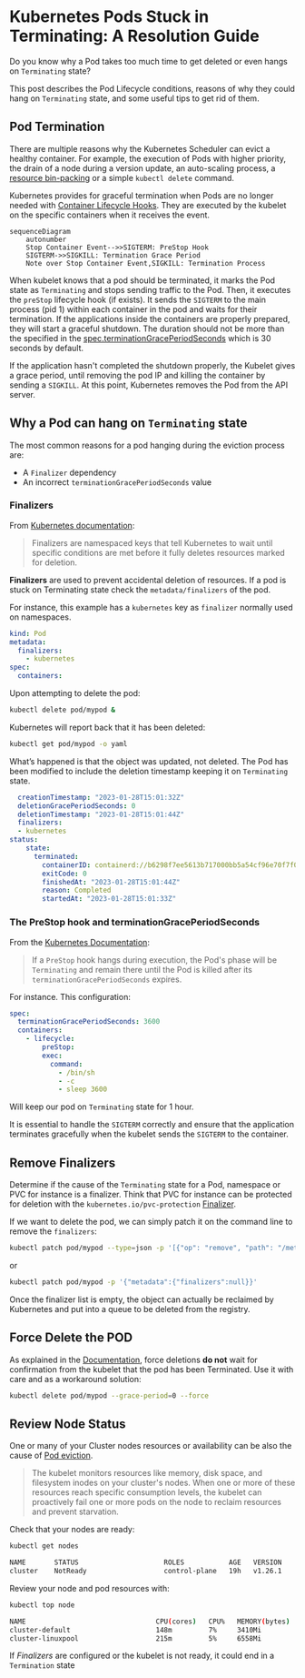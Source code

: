 # Kubernetes Pods Stuck in Terminating: A Resolution Guide

Do you know why a Pod takes too much time to get deleted or even hangs on `Terminating` state?

This post describes the Pod Lifecycle conditions, reasons of why they could hang on `Terminating` state, and some useful tips to get rid of them.

## Pod Termination

There are multiple reasons why the Kubernetes Scheduler can evict a healthy container. For example, the execution of Pods with higher priority, the drain of a node during a version update, an auto-scaling process, a [resource bin-packing](https://kubernetes.io/docs/concepts/scheduling-eviction/resource-bin-packing/) or a simple `kubectl delete` command.

Kubernetes provides for graceful termination when Pods are no longer needed with [Container Lifecycle Hooks](https://kubernetes.io/docs/concepts/containers/container-lifecycle-hooks/#container-hooks). They are executed by the kubelet on the specific containers when it receives the event.

```mermaid
sequenceDiagram
    autonumber
    Stop Container Event-->>SIGTERM: PreStop Hook
    SIGTERM->>SIGKILL: Termination Grace Period
    Note over Stop Container Event,SIGKILL: Termination Process
```

When kubelet knows that a pod should be terminated, it marks the Pod state as `Terminating` and stops sending traffic to the Pod. Then, it executes the `preStop` lifecycle hook (if exists). It sends the `SIGTERM` to the main process (pid 1) within each container in the pod and waits for their termination. If the applications inside the containers are properly prepared, they will start a graceful shutdown. The duration should not be more than the specified in the [spec.terminationGracePeriodSeconds](https://kubernetes.io/docs/reference/generated/kubernetes-api/v1.21/#podspec-v1-core) which is 30 seconds by default.

If the application hasn't completed the shutdown properly, the Kubelet gives a grace period, until removing the pod IP and killing the container by sending a `SIGKILL`. At this point, Kubernetes removes the Pod from the API server.

## Why a Pod can hang on `Terminating` state

The most common reasons for a pod hanging during the eviction process are:

* A `Finalizer` dependency
* An incorrect `terminationGracePeriodSeconds` value

### Finalizers

From [Kubernetes documentation](https://kubernetes.io/docs/concepts/overview/working-with-objects/finalizers/):

> Finalizers are namespaced keys that tell Kubernetes to wait until specific conditions are met before it fully deletes resources marked for deletion.

**Finalizers** are used to prevent accidental deletion of resources. If a pod is stuck on Terminating state check the `metadata/finalizers` of the pod.

For instance, this example has a `kubernetes` key as `finalizer` normally used on namespaces.

```yaml
kind: Pod
metadata:
  finalizers:
    - kubernetes
spec:
  containers:
```

Upon attempting to delete the pod:

```sh
kubectl delete pod/mypod &
```

Kubernetes will report back that it has been deleted:

```sh
kubectl get pod/mypod -o yaml
```

What’s happened is that the object was updated, not deleted. The Pod has been modified to include the deletion timestamp keeping it on `Terminating` state.

```yaml
  creationTimestamp: "2023-01-28T15:01:32Z"
  deletionGracePeriodSeconds: 0
  deletionTimestamp: "2023-01-28T15:01:44Z"
  finalizers:
  - kubernetes
status:
    state:
      terminated:
        containerID: containerd://b6298f7ee5613b717000bb5a54cf96e70f7f0cb8dd8e1c3c5f9d115b0fbfc7c9
        exitCode: 0
        finishedAt: "2023-01-28T15:01:44Z"
        reason: Completed
        startedAt: "2023-01-28T15:01:33Z"
```

### The PreStop hook and terminationGracePeriodSeconds

From the [Kubernetes Documentation](https://kubernetes.io/docs/concepts/containers/container-lifecycle-hooks/#hook-handler-execution):

> If a `PreStop` hook hangs during execution, the Pod's phase will be `Terminating` and remain there until the Pod is killed after its `terminationGracePeriodSeconds` expires.

For instance. This configuration:

```yaml
spec:
  terminationGracePeriodSeconds: 3600
  containers:
    - lifecycle:
        preStop:
        exec:
          command:
            - /bin/sh
            - -c
            - sleep 3600
```

Will keep our pod on `Terminating` state for 1 hour.

It is essential to handle the `SIGTERM` correctly and ensure that the application terminates gracefully when the kubelet sends the `SIGTERM` to the container.

## Remove Finalizers

Determine if the cause of the `Terminating` state for a Pod, namespace or PVC for instance is a finalizer. Think that PVC for instance can be protected for deletion with the `kubernetes.io/pvc-protection` [Finalizer](https://kubernetes.io/blog/2021/12/15/kubernetes-1-23-prevent-persistentvolume-leaks-when-deleting-out-of-order/).

If we want to delete the pod, we can simply patch it on the command line to remove the `finalizers`:

```sh
kubectl patch pod/mypod --type=json -p '[{"op": "remove", "path": "/metadata/finalizers" }]'
```

or

```sh
kubectl patch pod/mypod -p '{"metadata":{"finalizers":null}}'
```

Once the finalizer list is empty, the object can actually be reclaimed by Kubernetes and put into a queue to be deleted from the registry.

## Force Delete the POD

As explained in the [Documentation](https://kubernetes.io/docs/tasks/run-application/force-delete-stateful-set-pod/#force-deletion), force deletions **do not** wait for confirmation from the kubelet that the pod has been Terminated. Use it with care and as a workaround solution:

```sh
kubectl delete pod/mypod --grace-period=0 --force
```

## Review Node Status

One or many of your Cluster nodes resources or availability can be also the cause of [Pod eviction](https://kubernetes.io/docs/concepts/scheduling-eviction/node-pressure-eviction/).

>The kubelet monitors resources like memory, disk space, and filesystem inodes on your cluster's nodes. When one or more of these resources reach specific consumption levels, the kubelet can proactively fail one or more pods on the node to reclaim resources and prevent starvation.

Check that your nodes are ready:

```sh
kubectl get nodes
```

```sh
NAME       STATUS                     ROLES           AGE   VERSION
cluster    NotReady                   control-plane   19h   v1.26.1
```

Review your node and pod resources with:

```sh
kubectl top node
```

```sh
NAME                                CPU(cores)   CPU%   MEMORY(bytes)   MEMORY%
cluster-default                     148m         7%     3410Mi          63%
cluster-linuxpool                   215m         5%     6558Mi          52%
```

If *Finalizers* are configured or the kubelet is not ready, it could end in a `Termination` state
